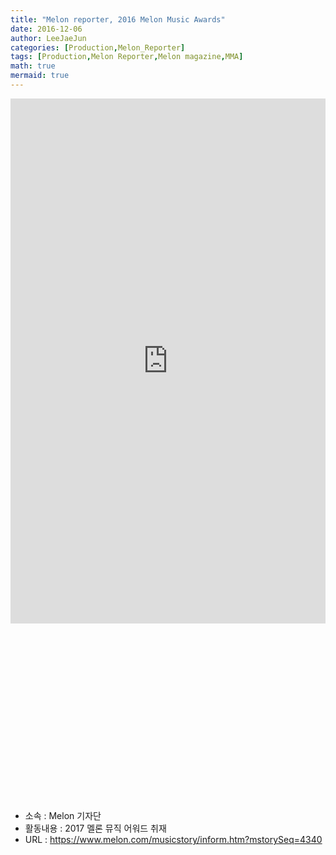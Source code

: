 ```yaml
---
title: "Melon reporter, 2016 Melon Music Awards"
date: 2016-12-06
author: LeeJaeJun
categories: [Production,Melon_Reporter]
tags: [Production,Melon Reporter,Melon magazine,MMA]
math: true
mermaid: true
---
```


<div style="width:100%; height:840px; position:relative; padding-bottom: 56.25%;">
<iframe width="100%"height="840px" src="https://www.melon.com/musicstory/inform.htm?mstorySeq=4340" frameborder="0" scrolling="no"></iframe>
</div>

* 소속 : Melon 기자단
* 활동내용 : 2017 멜론 뮤직 어워드 취재
* URL : https://www.melon.com/musicstory/inform.htm?mstorySeq=4340
